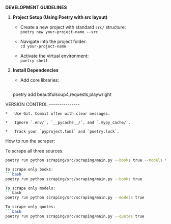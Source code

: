 **DEVELOPMENT GUIDELINES**

1.  **Project Setup (Using Poetry with src layout)**
    
    *   Create a new project with standard `src/` structure:  
        `poetry new your-project-name --src`
        
    *   Navigate into the project folder:  
        `cd your-project-name`
        
    *   Activate the virtual environment:  
        `poetry shell`
        
2.  **Install Dependencies**
    
    *   Add core libraries:  
         ```bash
    poetry add beautifulsoup4,requests,playwright

VERSION CONTROL
    ---------------
    
    *   Use Git. Commit often with clear messages.
        
    *   Ignore `.env/`, `__pycache__/`, and `.mypy_cache/`.
        
    *   Track your `pyproject.toml` and `poetry.lock`.


   How to run the scraper:

To scrape all three sources:  
```bash
poetry run python scraping/src/scraping/main.py --books true --models true --quotes true

To scrape only books: 
```bash 
poetry run python scraping/src/scraping/main.py --books true

To scrape only models:  
```bash
poetry run python scraping/src/scraping/main.py --models true

To scrape only quotes:  
```bash
poetry run python scraping/src/scraping/main.py --quotes true